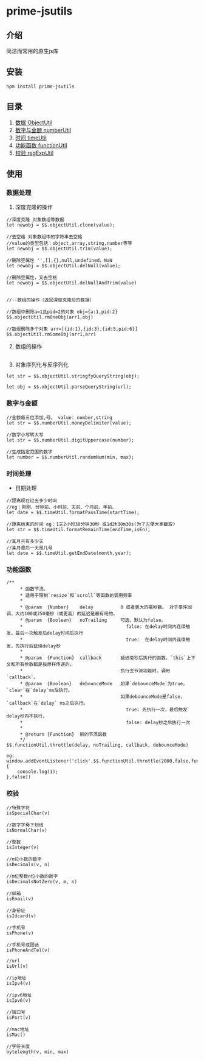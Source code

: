 
# prime-jsutils

## 介绍

 简洁而常用的原生js库

## 安装

```
npm install prime-jsutils
```

## 目录

1. [数据        ObjectUtil](#数据处理)
2. [数字与金额    numberUtil](#数字与金额)
3. [时间        timeUtil](#时间处理)
4. [功能函数    functionUtil](#功能函数)
5. [校验        regExpUtil](#校验)
<!-- 6. [浏览器      exploreUtil](#数据处理) -->
<!-- 7. [dom         domUtil](#数据处理) -->
<!-- 8. [cookie      cookieUtil](#数据处理) -->

## 使用

### 数据处理

1. 深度克隆的操作

```
//深度克隆 对象数组等数据
let newobj = $$.objectUtil.clone(value);

//去空格 对象数组中的字符串去空格
//value的类型包括：object,array,string,number等等
let newobj = $$.objectUtil.trim(value);

//删除空属性 '',[],{},null,undefined，NaN
let newobj = $$.objectUtil.delNull(value);

//删除空属性，又去空格
let newobj = $$.objectUtil.delNullAndTrim(value)


//--数组的操作（返回深度克隆后的数据）

//数组中删除a=1且pid=2的对象 obj={a:1,pid:2}
$$.objectUtil.rmOneObj(arr1,obj)

//数组删除多个对象 arr=[{id:1},{id:3},{id:5,pid:6}]
$$.objectUtil.rmSomeObj(arr1,arr)
```


2. 数组的操作
```
```

3. 对象序列化与反序列化

```
let str = $$.objectUtil.stringfyQueryString(obj);

let obj = $$.objectUtil.parseQueryString(url);
```

### 数字与金额

```
//金额每三位添加,号。 value: number,string
let str = $$.numberUtil.moneyDelimiter(value);

//数字小写转大写
let str = $$.numberUtil.digitUppercase(number);

//生成指定范围的数字
let number = $$.numberUtil.randomNum(min, max);
```

### 时间处理

- 日期处理

```
//距离现在过去多少时间 
//eg：刚刚、分钟前、小时前、天前、个月前、年前、
let date = $$.timeUtil.formatPassTime(startTime);

//距离结束的时间 eg：1天2小时30分钟30秒 或1d2h30m30s(为了方便大家截取)
let str = $$.timeUtil.formatRemainTime(endTime,isEn);

//某月共有多少天
//某月最后一天是几号
let date = $$.timeUtil.getEndDate(month,year);
```

### 功能函数

```
/**
     * 函数节流。
     * 适用于限制`resize`和`scroll`等函数的调用频率
     *
     * @param  {Number}    delay          0 或者更大的毫秒数。 对于事件回调，大约100或250毫秒（或更高）的延迟是最有用的。
     * @param  {Boolean}   noTrailing     可选，默认为false。
     *                                      false: 在delay时间内连续触发，最后一次触发后delay时间后执行
     *                                      true:  在delay时间内连续触发，先执行后延续delay秒
     *                                      
     * @param  {Function}  callback       延迟毫秒后执行的函数。`this`上下文和所有参数都是按原样传递的，
     *                                    执行去节流功能时，调用`callback`。
     * @param  {Boolean}   debounceMode   如果`debounceMode`为true，`clear`在`delay`ms后执行。
     *                                    如果debounceMode是false，`callback`在`delay` ms之后执行。
     *                                      true: 先执行一次，最后触发delay秒内不执行，
     *                                      false: delay秒之后执行一次
     *
     * @return {Function}  新的节流函数
     */
$$.functionUtil.throttle(delay, noTrailing, callback, debounceMode)

eg:
window.addEventListener('click',$$.functionUtil.throttle(2000,false,function(){
    console.log(1);
},false))
```

### 校验

```
//特殊字符
isSpecialChar(v)

//数字字母下划线
isNormalChar(v)

//整数
isInteger(v)

//n位小数的数字
isDecimals(v, n)

//m位整数n位小数的数字
isDecimalsNotZero(v, m, n)

//邮箱
isEmail(v)

//身份证
isIdcard(v)

//手机号
isPhone(v)

//手机号或固话
isPhoneAndTel(v)

//url
isUrl(v)

//ip地址
isIpv4(v)

//ipv6地址
isIpv6(v)

//端口号
isPort(v)

//mac地址
isMac()

//字符长度
bytelength(v, min, max)
```

